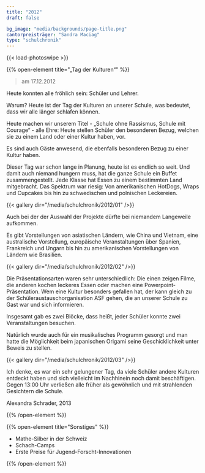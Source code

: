 ```yaml
---
title: "2012"
draft: false

bg_image: "media/backgrounds/page-title.png"
cantorpreisträger: "Sandra Maciag"
type: "schulchronik"
---
```


{{< load-photoswipe >}}

{{% open-element title="„Tag der Kulturen“" %}}

> am 17.12.2012

Heute konnten alle fröhlich sein: Schüler und Lehrer.

Warum? Heute ist der Tag der Kulturen an unserer Schule, was bedeutet, dass wir alle länger schlafen können.

Heute machen wir unserem Titel - „Schule ohne Rassismus, Schule mit Courage“ - alle Ehre:
Heute stellen Schüler den besonderen Bezug, welchen sie zu einem Land oder einer Kultur haben, vor.

Es sind auch Gäste anwesend, die ebenfalls besonderen Bezug zu einer Kultur haben.

Dieser Tag war schon lange in Planung, heute ist es endlich so weit. Und damit auch niemand hungern muss, hat die ganze Schule ein Buffet zusammengestellt. Jede Klasse hat Essen zu einem bestimmten Land mitgebracht. Das Spektrum war riesig: Von amerikanischen HotDogs, Wraps und Cupcakes bis hin zu schwedischen und polnischen Leckereien.

{{< gallery dir="/media/schulchronik/2012/01" />}}

Auch bei der der Auswahl der Projekte dürfte bei niemandem Langeweile aufkommen.

Es gibt Vorstellungen von asiatischen Ländern, wie China und Vietnam, eine australische Vorstellung, europäische Veranstaltungen über Spanien, Frankreich und Ungarn bis hin zu amerikanischen Vorstellungen von Ländern wie Brasilien.

{{< gallery dir="/media/schulchronik/2012/02" />}}

Die Präsentationsarten waren sehr unterschiedlich: Die einen zeigen Filme, die anderen kochen leckeres Essen oder machen eine Powerpoint-Präsentation. Wem eine Kultur besonders gefallen hat, der kann gleich zu der Schüleraustauschorganisation ASF gehen, die an unserer Schule zu Gast war und sich informieren.

Insgesamt gab es zwei Blöcke, dass heißt, jeder Schüler konnte zwei Veranstaltungen besuchen.

Natürlich wurde auch für ein musikalisches Programm gesorgt und man hatte die Möglichkeit beim japanischen Origami seine Geschicklichkeit unter Beweis zu stellen.

{{< gallery dir="/media/schulchronik/2012/03" />}}

Ich denke, es war ein sehr gelungener Tag, da viele Schüler andere Kulturen entdeckt haben und sich vielleicht im Nachhinein noch damit beschäftigen. Gegen 13:00 Uhr verließen alle früher als gewöhnlich und mit strahlenden Gesichtern die Schule.

Alexandra Schrader, 2013

{{% /open-element %}}

{{% open-element title="Sonstiges" %}}

- Mathe-Silber in der Schweiz
- Schach-Camps
- Erste Preise für Jugend-Forscht-Innovationen

{{% /open-element %}}
